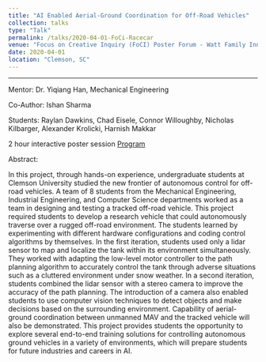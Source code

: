 ```yaml
---
title: "AI Enabled Aerial-Ground Coordination for Off-Road Vehicles"
collection: talks
type: "Talk"
permalink: /talks/2020-04-01-FoCi-Racecar
venue: "Focus on Creative Inquiry (FoCI) Poster Forum - Watt Family Innovation Center"
date: 2020-04-01
location: "Clemson, SC"
---
```


------

Mentor: Dr. Yiqiang Han, Mechanical Engineering

Co-Author: Ishan Sharma

Students: Raylan Dawkins, Chad Eisele, Connor Willoughby, Nicholas Kilbarger, Alexander
Krolicki, Harnish Makkar

2 hour interactive poster session [Program](/files/FoCI_2020.pdf)

Abstract:

In this project, through hands-on experience, undergraduate students at Clemson University studied
the new frontier of autonomous control for off-road vehicles. A team of 8 students from the Mechanical
Engineering, Industrial Engineering, and Computer Science departments worked as a team in designing
and testing a tracked off-road vehicle. This project required students to develop a research vehicle that
could autonomously traverse over a rugged off-road environment. The students learned by experimenting
with different hardware configurations and coding control algorithms by themselves. In the first iteration,
students used only a lidar sensor to map and localize the tank within its environment simultaneously. They
worked with adapting the low-level motor controller to the path planning algorithm to accurately control the
tank through adverse situations such as a cluttered environment under snow weather. In a second iteration,
students combined the lidar sensor with a stereo camera to improve the accuracy of the path planning. The
introduction of a camera also enabled students to use computer vision techniques to detect objects and
make decisions based on the surrounding environment. Capability of aerial-ground coordination between
unmanned MAV and the tracked vehicle will also be demonstrated. This project provides students the
opportunity to explore several end-to-end training solutions for controlling autonomous ground vehicles in a
variety of environments, which will prepare students for future industries and careers in AI.
